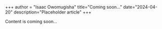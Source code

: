 +++ 
author = "Isaac Owomugisha" 
title="Coming soon..." 
date="2024-04-20" 
description="Placeholder article"
+++

Content is coming soon...
